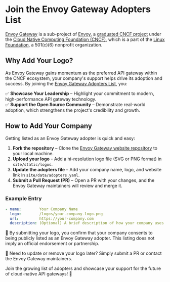 # Join the Envoy Gateway Adopters List

[Envoy Gateway](https://gateway.envoyproxy.io) is a sub-project of [Envoy](https://www.envoyproxy.io),
a [graduated CNCF project](https://www.cncf.io/projects/envoy/) under the [Cloud Native Computing Foundation (CNCF)](https://www.cncf.io),
which is a part of the [Linux Foundation](https://www.linuxfoundation.org), a 501(c)(6) nonprofit organization.

## Why Add Your Logo?
As Envoy Gateway gains momentum as the preferred API gateway within the CNCF ecosystem, your company's support helps drive its adoption and success. By joining the [Envoy Gateway Adopters List](https://gateway.envoyproxy.io/#adopters), you:  

✅ **Showcase Your Leadership** – Highlight your commitment to modern, high-performance API gateway technology.  
✅ **Support the Open Source Community** – Demonstrate real-world adoption, which strengthens the project's credibility and growth.  

## How to Add Your Company
Getting listed as an Envoy Gateway adopter is quick and easy:  

1. **Fork the repository** – Clone the [Envoy Gateway website repository](https://github.com/envoyproxy/gateway) to your local machine.  
2. **Upload your logo** - Add a hi-resolution logo file (SVG or PNG format) in `site/static/logos`.
3. **Update the adopters file** – Add your company name, logo, and website link in `site/data/adopters.yaml`.
4. **Submit a Pull Request (PR)** – Open a PR with your changes, and the Envoy Gateway maintainers will review and merge it.

### Example Entry

```yaml
- name:        Your Company Name
  logo:        /logos/your-company-logo.png
  url:         https://your-company.com
  description: (Optional) A brief description of how your company uses Envoy Gateway. Avoid promotional or competitive language.
```

🔹 By submitting your logo, you confirm that your company consents to being publicly listed as an Envoy Gateway adopter. This listing does not imply an official endorsement or partnership.

🔹 Need to update or remove your logo later? Simply submit a PR or contact the Envoy Gateway maintainers.

Join the growing list of adopters and showcase your support for the future of cloud-native API gateways! 🚀
